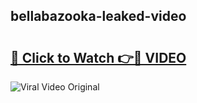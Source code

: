 ## bellabazooka-leaked-video 

# <h2><a href="http://freeplayer.one?title=bellabazooka-leaked-video&ref=21J">🔗 Click to Watch 👉🔴 VIDEO</a></h2>

<a href="http://freeplayer.one?title=bellabazooka-leaked-video&ref=21J" rel="nofollow" data-target="animated-image.originalLink"><img src="https://i.ibb.co.com/xMMVF88/686577567.gif" alt="Viral Video Original" style="max-width: 100%; display: inline-block;" data-target="animated-image.originalImage"></a>

